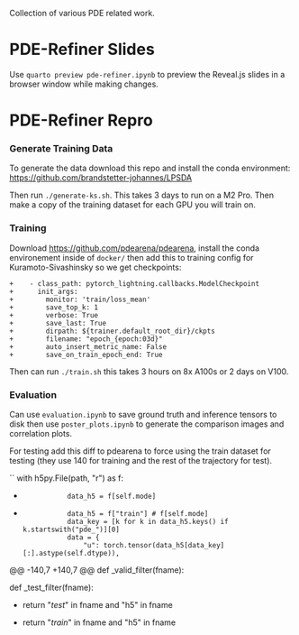 Collection of various PDE related work. 

# PDE-Refiner Slides

Use `quarto preview pde-refiner.ipynb` to preview the Reveal.js slides in a browser window while making changes.

# PDE-Refiner Repro

### Generate Training Data

To generate the data download this repo and install the conda environment: https://github.com/brandstetter-johannes/LPSDA

Then run `./generate-ks.sh`. This takes 3 days to run on a M2 Pro. Then make a copy of the training dataset for each GPU you will train on.

### Training

Download https://github.com/pdearena/pdearena, install the conda environement inside of `docker/` then add this to training config for Kuramoto-Sivashinsky so we get checkpoints:
```
+    - class_path: pytorch_lightning.callbacks.ModelCheckpoint
+      init_args:
+        monitor: 'train/loss_mean'
+        save_top_k: 1
+        verbose: True
+        save_last: True
+        dirpath: ${trainer.default_root_dir}/ckpts
+        filename: "epoch_{epoch:03d}"
+        auto_insert_metric_name: False
+        save_on_train_epoch_end: True
```

Then can run `./train.sh` this takes 3 hours on 8x A100s or 2 days on V100.

### Evaluation

Can use `evaluation.ipynb` to save ground truth and inference tensors to disk then use `poster_plots.ipynb` to generate the comparison images and correlation plots.

For testing add this diff to pdearena to force using the train dataset for testing (they use 140 for training and the rest of the trajectory for test).

``
             with h5py.File(path, "r") as f:
-                data_h5 = f[self.mode]
+                data_h5 = f["train"] # f[self.mode]
                 data_key = [k for k in data_h5.keys() if k.startswith("pde_")][0]
                 data = {
                     "u": torch.tensor(data_h5[data_key][:].astype(self.dtype)),
@@ -140,7 +140,7 @@ def _valid_filter(fname):

 def _test_filter(fname):
-    return "_test_" in fname and "h5" in fname
+    return "_train_" in fname and "h5" in fname
```

